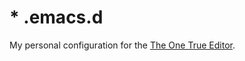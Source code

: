 # * .emacs.d

My personal configuration for the [The One True Editor](http://scienceblogs.com/gregladen/2009/03/03/the-one-true-editor).
